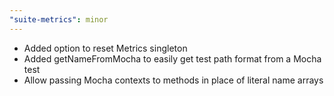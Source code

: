 ```yaml
---
"suite-metrics": minor
---
```


- Added option to reset Metrics singleton
- Added getNameFromMocha to easily get test path format from a Mocha test
- Allow passing Mocha contexts to methods in place of literal name arrays
